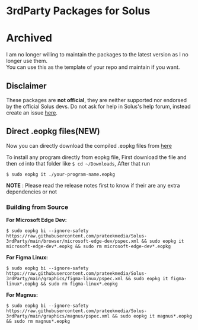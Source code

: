 # 3rdParty Packages for Solus

# Archived
I am no longer willing to maintain the packages to the latest version as I no longer use them.  
You can use this as the template of your repo and maintain if you want.

## Disclaimer
These packages are **not official**, they are neither supported nor endorsed by the official Solus devs. Do not ask for help in Solus's help forum, instead create an issue [here](https://github.com/prateekmedia/Solus-3rdParty/issues).

## Direct .eopkg files(NEW)
Now you can directly download the compiled .eopkg files from [here](https://github.com/prateekmedia/Solus-3rdParty/releases/latest)

To install any program directly from eopkg file, First download the file and then `cd` into that folder like `$ cd ~/Downloads`, After that run  
```
$ sudo eopkg it ./your-program-name.eopkg
```
**NOTE** : Please read the release notes first to know if their are any extra dependencies or not

### Building from Source

**For Microsoft Edge Dev:**  
```
$ sudo eopkg bi --ignore-safety https://raw.githubusercontent.com/prateekmedia/Solus-3rdParty/main/browser/microsoft-edge-dev/pspec.xml && sudo eopkg it microsoft-edge-dev*.eopkg && sudo rm microsoft-edge-dev*.eopkg
```
**For Figma Linux:**  
```
$ sudo eopkg bi --ignore-safety https://raw.githubusercontent.com/prateekmedia/Solus-3rdParty/main/graphics/figma-linux/pspec.xml && sudo eopkg it figma-linux*.eopkg && sudo rm figma-linux*.eopkg
```
**For Magnus:**  
```
$ sudo eopkg bi --ignore-safety https://raw.githubusercontent.com/prateekmedia/Solus-3rdParty/main/graphics/magnus/pspec.xml && sudo eopkg it magnus*.eopkg && sudo rm magnus*.eopkg
```
